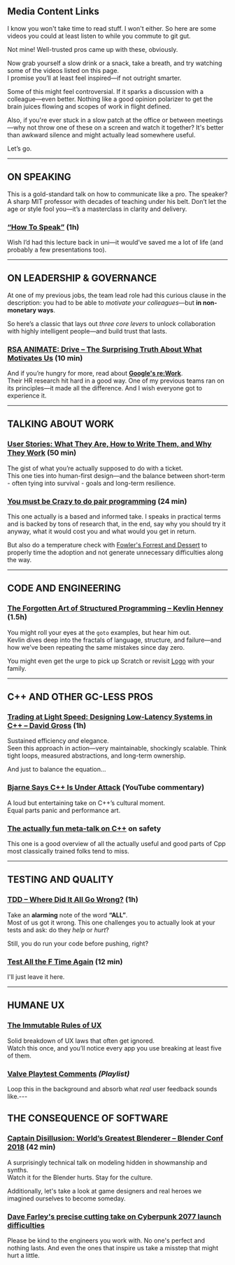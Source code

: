 ## Media Content Links

I know you won't take time to read stuff. I won't either. So here are some videos you could at least listen to while you commute to git gut.

Not mine! Well-trusted pros came up with these, obviously.

Now grab yourself a slow drink or a snack, take a breath, and try watching some of the videos listed on this page.  
I promise you’ll at least feel inspired—if not outright smarter.

Some of this might feel controversial. If it sparks a discussion with a colleague—even better. Nothing like a good opinion polarizer to get the brain juices flowing and scopes of work in flight defined.

Also, if you're ever stuck in a slow patch at the office or between meetings—why not throw one of these on a screen and watch it together? It's better than awkward silence and might actually lead somewhere useful.

Let’s go.

---

## ON SPEAKING

This is a gold-standard talk on how to communicate like a pro. The speaker? A sharp MIT professor with decades of teaching under his belt. Don’t let the age or style fool you—it’s a masterclass in clarity and delivery.

### [“How To Speak”](https://www.youtube.com/watch?v=Unzc731iCUY) (1h)

Wish I’d had this lecture back in uni—it would’ve saved me a lot of life (and probably a few presentations too).

---

## ON LEADERSHIP & GOVERNANCE

At one of my previous jobs, the team lead role had this curious clause in the description: you had to be able to *motivate your colleagues*—but **in non-monetary ways**.

So here’s a classic that lays out *three core levers* to unlock collaboration with highly intelligent people—and build trust that lasts.

### [RSA ANIMATE: Drive – The Surprising Truth About What Motivates Us](https://www.youtube.com/watch?v=u6XAPnuFjJc) (10 min)

And if you’re hungry for more, read about [**Google's re:Work**](https://rework.withgoogle.com/en/).  
Their HR research hit hard in a good way. One of my previous teams ran on its principles—it made all the difference. And I wish everyone got to experience it.

---

## TALKING ABOUT WORK

### [User Stories: What They Are, How to Write Them, and Why They Work](https://www.youtube.com/watch?v=6q5-cVeNjCE) (50 min)

The gist of what you’re actually supposed to do with a ticket.  
This one ties into human-first design—and the balance between short-term - often tying into survival - goals and long-term resilience.

### [You must be Crazy to do pair programming](https://www.youtube.com/watch?v=aItVJprLYkg) (24 min)

This one actually is a based and informed take. I speaks in practical terms and is backed by tons of research that, in the end, say why you should try it anyway, what it would cost you and what would you get in return.

But also do a temperature check with [Fowler's Forrest and Dessert](https://martinfowler.com/bliki/ForestAndDesert.html) to properly time the adoption and not generate unnecessary  difficulties along the way.

---

## CODE AND ENGINEERING

### [The Forgotten Art of Structured Programming – Kevlin Henney](https://www.youtube.com/watch?v=SFv8Wm2HdNM) (1.5h)

You might roll your eyes at the `goto` examples, but hear him out.  
Kevlin dives deep into the fractals of language, structure, and failure—and how we’ve been repeating the same mistakes since day zero.

You might even get the urge to pick up Scratch or revisit [Logo](https://en.wikipedia.org/wiki/Logo_(programming_language)) with your family.

---

## C++ AND OTHER GC-LESS PROS

### [Trading at Light Speed: Designing Low-Latency Systems in C++ – David Gross](https://www.youtube.com/watch?v=8uAW5FQtcvE) (1h)

Sustained efficiency *and* elegance.  
Seen this approach in action—very maintainable, shockingly scalable. Think tight loops, measured abstractions, and long-term ownership.

And just to balance the equation...

### [Bjarne Says C++ Is Under Attack](https://www.youtube.com/watch?v=nfx9iV7GuNk) (YouTube commentary)

A loud but entertaining take on C++’s cultural moment.  
Equal parts panic and performance art.

### [The actually fun meta-talk on C++](https://www.youtube.com/watch?v=vN0U4P4qmRY) on safety

This one is a good overview of all the actually useful and good parts of Cpp most classically trained folks tend to miss.


---

## TESTING AND QUALITY

### [TDD – Where Did It All Go Wrong?](https://www.youtube.com/watch?v=EZ05e7EMOLM) (1h)

Take an **alarming** note of the word **“ALL”**.  
Most of us got it wrong. This one challenges you to actually look at your tests and ask: do they *help* or *hurt*?

Still, you do run your code before pushing, right?

### [Test All the F Time Again](https://www.youtube.com/watch?v=QMU6SjMZq1Q) (12 min)

I'll just leave it here.

---

## HUMANE UX

### [The Immutable Rules of UX](https://www.youtube.com/watch?v=OtBeg5eyEHU)

Solid breakdown of UX laws that often get ignored.  
Watch this once, and you’ll notice every app you use breaking at least five of them.

### [Valve Playtest Comments](https://www.youtube.com/watch?v=jT6bR1OmwtM&list=PLTDOqN-X54Xw5-NCsEiAWDv2wuALLGLCg&index=1) *(Playlist)*

Loop this in the background and absorb what *real* user feedback sounds like.---

## THE CONSEQUENCE OF SOFTWARE

### [Captain Disillusion: World’s Greatest Blenderer – Blender Conf 2018](https://www.youtube.com/watch?v=1qSTcxt2t74) (42 min)

A surprisingly technical talk on modeling hidden in showmanship and synths.  
Watch it for the Blender hurts. Stay for the culture.

Additionally, let's take a look at game designers and real heroes we imagined ourselves to become someday.

### [Dave Farley's precise cutting take on Cyberpunk 2077 launch difficulties](https://youtu.be/E-jGEtqB4wU?si=HSl5q5ON1WdWrKTK&t=129)

Please be kind to the engineers you work with. No one's perfect and nothing lasts. And even the ones that inspire us take a misstep that might hurt a little.


